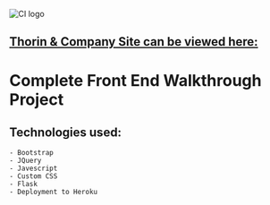 ![CI logo](https://codeinstitute.s3.amazonaws.com/fullstack/ci_logo_small.png)

##  <a href = "https://thorin-and-company-flask-mr.herokuapp.com/" target="_blank">Thorin & Company Site can be viewed here:</a>
# Complete Front End Walkthrough Project
## Technologies used:
    - Bootstrap
    - JQuery
    - Javescript
    - Custom CSS
    - Flask
    - Deployment to Heroku




